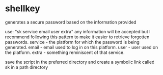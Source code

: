 # shellkey
generates a secure password based on the information provided

use:
"sk service email user extra"
any information will be accepted but I recommend following this pattern to make it easier to retrieve forgotten passwords.
service - the platform for which the password is being generated.
email - email used to log in on this platform.
user - user used on the platform.
extra - something reminiscent of that service.

save the script in the preferred directory and create a symbolic link called sk in a path directory
